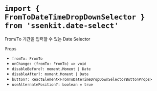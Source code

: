 # `import { FromToDateTimeDropDownSelector } from 'ssenkit.date-select'`

From/To 기간을 입력할 수 있는 Date Selector

Props
- `fromTo: FromTo`
- `onChange: (fromTo: FromTo) => void`
- `disableBefore?: moment.Moment | Date`
- `disableAfter?: moment.Moment | Date`
- `button?: ReactElement<FromToDateTimeDropDownSelectorButtonProps>`
- `useAlternatePosition?: boolean = true`